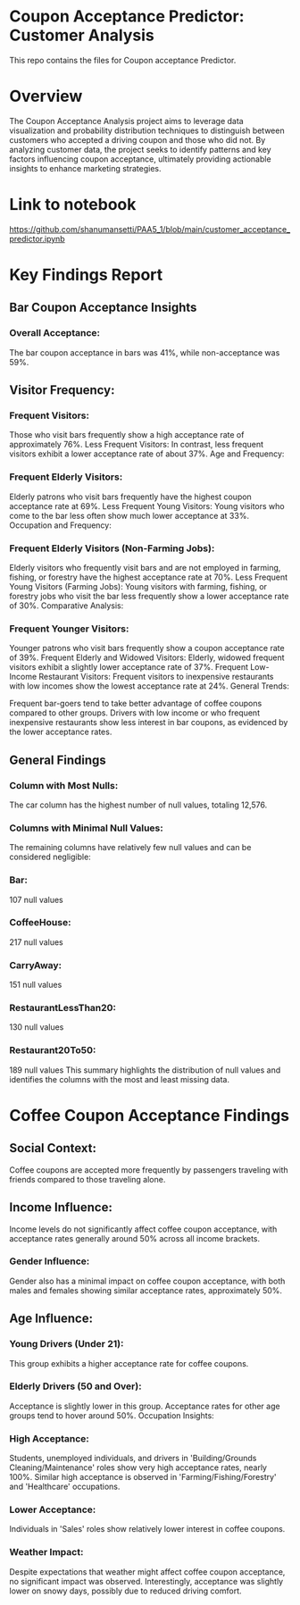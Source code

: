 # Coupon Acceptance Predictor: Customer Analysis
This repo contains the files for Coupon acceptance Predictor.

# Overview

The Coupon Acceptance Analysis project aims to leverage data visualization and probability distribution techniques to distinguish between customers who accepted a driving coupon and those who did not. By analyzing customer data, the project seeks to identify patterns and key factors influencing coupon acceptance, ultimately providing actionable insights to enhance marketing strategies.

# Link to notebook
https://github.com/shanumansetti/PAA5_1/blob/main/customer_acceptance_predictor.ipynb
# Key Findings Report

## Bar Coupon Acceptance Insights
### Overall Acceptance: 
The bar coupon acceptance in bars was 41%, while non-acceptance was 59%.

## Visitor Frequency:

### Frequent Visitors:
Those who visit bars frequently show a high acceptance rate of approximately 76%.
Less Frequent Visitors: In contrast, less frequent visitors exhibit a lower acceptance rate of about 37%.
Age and Frequency:

### Frequent Elderly Visitors: 
Elderly patrons who visit bars frequently have the highest coupon acceptance rate at 69%.
Less Frequent Young Visitors: Young visitors who come to the bar less often show much lower acceptance at 33%.
Occupation and Frequency:

### Frequent Elderly Visitors (Non-Farming Jobs): 
Elderly visitors who frequently visit bars and are not employed in farming, fishing, or forestry have the highest acceptance rate at 70%.
Less Frequent Young Visitors (Farming Jobs): Young visitors with farming, fishing, or forestry jobs who visit the bar less frequently show a lower acceptance rate of 30%.
Comparative Analysis:

### Frequent Younger Visitors:
Younger patrons who visit bars frequently show a coupon acceptance rate of 39%.
Frequent Elderly and Widowed Visitors: Elderly, widowed frequent visitors exhibit a slightly lower acceptance rate of 37%.
Frequent Low-Income Restaurant Visitors: Frequent visitors to inexpensive restaurants with low incomes show the lowest acceptance rate at 24%.
General Trends:

Frequent bar-goers tend to take better advantage of coffee coupons compared to other groups.
Drivers with low income or who frequent inexpensive restaurants show less interest in bar coupons, as evidenced by the lower acceptance rates.

## General Findings
### Column with Most Nulls: 
The car column has the highest number of null values, totaling 12,576.

### Columns with Minimal Null Values: 
The remaining columns have relatively few null values and can be considered negligible:

### Bar: 
107 null values
### CoffeeHouse: 
217 null values
### CarryAway: 
151 null values
### RestaurantLessThan20: 
130 null values
### Restaurant20To50: 
189 null values
This summary highlights the distribution of null values and identifies the columns with the most and least missing data.

# Coffee Coupon Acceptance Findings
## Social Context:
Coffee coupons are accepted more frequently by passengers traveling with friends compared to those traveling alone.

## Income Influence: 
Income levels do not significantly affect coffee coupon acceptance, with acceptance rates generally around 50% across all income brackets.

### Gender Influence:
Gender also has a minimal impact on coffee coupon acceptance, with both males and females showing similar acceptance rates, approximately 50%.

## Age Influence:

### Young Drivers (Under 21): 
This group exhibits a higher acceptance rate for coffee coupons.
### Elderly Drivers (50 and Over): 
Acceptance is slightly lower in this group. Acceptance rates for other age groups tend to hover around 50%.
Occupation Insights:

### High Acceptance: 
Students, unemployed individuals, and drivers in 'Building/Grounds Cleaning/Maintenance' roles show very high acceptance rates, nearly 100%. Similar high acceptance is observed in 'Farming/Fishing/Forestry' and 'Healthcare' occupations.
### Lower Acceptance:
Individuals in 'Sales' roles show relatively lower interest in coffee coupons.
### Weather Impact:
Despite expectations that weather might affect coffee coupon acceptance, no significant impact was observed. Interestingly, acceptance was slightly lower on snowy days, possibly due to reduced driving comfort.